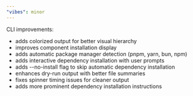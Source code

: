 ```yaml
---
"vibes": minor
---
```


CLI improvements:

- adds colorized output for better visual hierarchy
- improves component installation display
- adds automatic package manager detection (pnpm, yarn, bun, npm)
- adds interactive dependency installation with user prompts
- adds --no-install flag to skip automatic dependency installation
- enhances dry-run output with better file summaries
- fixes spinner timing issues for cleaner output
- adds more prominent dependency installation instructions
